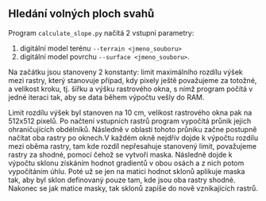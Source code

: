 ## Hledání volných ploch svahů
Program `calculate_slope.py` načítá 2 vstupní parametry: 
1) digitální model terénu `--terrain <jmeno_souboru>`
2) digitální model povrchu `--surface <jmeno_souboru>`.

Na začátku jsou stanoveny 2 konstanty: limit maximálního rozdílu výšek mezi rastry, který stanovuje případ, kdy pixely ještě považujeme za totožné,
a velikost kroku, tj. šířku a výšku rastrového okna, s nímž program počítá v jedné iteraci tak, aby se data během výpočtu vešly do RAM.

Limit rozdílu výšek byl stanoven
na 10 cm, velikost rastrového okna pak na 512x512 pixelů. Po načtení vstupních rastrů program vypočítá průnik jejich ohraničujících obdélníků. 
Následně v oblasti tohoto průniku začne postupně načítat oba rastry po oknech.V každém okně nejdřív dojde k výpočtu rozdílu mezi oběma rastry, 
tam kde rozdíl nepřesahuje stanovený limit, považujeme rastry za shodné, pomocí čehož se vytvoří maska. Následně dojde k výpočtu sklonu získáním hodnot gradientů v obou osách 
a z nich potom vypočítáním úhlu. Poté už se jen na matici hodnot sklonů aplikuje maska tak, aby byl sklon definovaný pouze tam, kde jsou oba rastry shodné. 
Nakonec se jak matice masky, tak sklonů zapíše do nově vznikajících rastrů.
